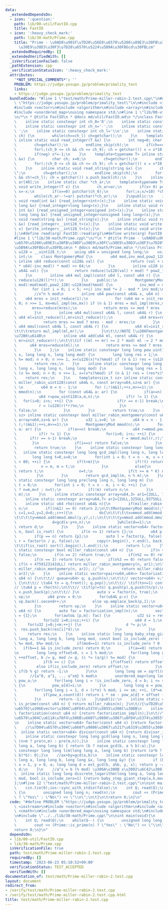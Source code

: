 ```yaml
---
data:
  _extendedDependsOn:
  - icon: ':question:'
    path: lib/00-util/FastIO.cpp
    title: FastIO
  - icon: ':heavy_check_mark:'
    path: lib/30-math/Prime.cpp
    title: "Prime - \u9AD8\u901F\u7D20\u56E0\u6570\u5206\u89E3\u30FB\u30DF\u30E9\u30FC\
      \u30E9\u30D3\u30F3\u7D20\u6570\u5224\u5B9A\u30FBGcd\u30FBLcm"
  _extendedRequiredBy: []
  _extendedVerifiedWith: []
  _isVerificationFailed: false
  _pathExtension: cpp
  _verificationStatusIcon: ':heavy_check_mark:'
  attributes:
    '*NOT_SPECIAL_COMMENTS*': ''
    PROBLEM: https://judge.yosupo.jp/problem/primality_test
    links:
    - https://judge.yosupo.jp/problem/primality_test
  bundledCode: "#line 1 \"test/math/Prime-miller-rabin-2.test.cpp\"\n#define PROBLEM\
    \ \"https://judge.yosupo.jp/problem/primality_test\"\n\n#include <iostream>\n\
    #include <vector>\n#include <algorithm>\n#include <array>\n#include <cmath>\n\
    #include <unordered_map>\nusing namespace std;\n#line 1 \"lib/00-util/FastIO.cpp\"\
    \n/*\n * @title FastIO\n * @docs md/util/FastIO.md\n */\nclass FastIO{\nprivate:\n\
    \    inline static constexpr int ch_0='0';\n    inline static constexpr int ch_9='9';\n\
    \    inline static constexpr int ch_n='-';\n    inline static constexpr int ch_s='\
    \ ';\n    inline static constexpr int ch_l='\\n';\n    inline static void endline_skip(char&\
    \ ch) {\n        while(ch==ch_l) ch=getchar();\n    }\n    template<typename T>\
    \ inline static void read_integer(T &x) {\n        int neg=0; char ch; x=0;\n\
    \        ch=getchar();\n        endline_skip(ch);\n        if(ch==ch_n) neg=1,ch=getchar();\n\
    \        for(;(ch_0 <= ch && ch <= ch_9); ch = getchar()) x = x*10 + (ch-ch_0);\n\
    \        if(neg) x*=-1;\n    }\n    template<typename T> inline static void read_unsigned_integer(T\
    \ &x) {\n        char ch; x=0;\n        ch=getchar();\n        endline_skip(ch);\n\
    \        for(;(ch_0 <= ch && ch <= ch_9); ch = getchar()) x = x*10 + (ch-ch_0);\n\
    \    }\n    inline static void read_string(string &x) {\n        char ch; x=\"\
    \";\n        ch=getchar();\n        endline_skip(ch);\n        for(;(ch != ch_s\
    \ && ch!=ch_l); ch = getchar()) x.push_back(ch);\n    }\n    inline static char\
    \ ar[40];\n    inline static char *ch_ar;\n    template<typename T> inline static\
    \ void write_integer(T x) {\n        ch_ar=ar;\n        if(x< 0) putchar(ch_n),\
    \ x=-x;\n        if(x==0) putchar(ch_0);\n        for(;x;x/=10) *ch_ar++=(ch_0+x%10);\n\
    \        while(ch_ar--!=ar) putchar(*ch_ar);\n    }\npublic:\n    inline static\
    \ void read(int &x) {read_integer<int>(x);}\n    inline static void read(long\
    \ long &x) {read_integer<long long>(x);}\n    inline static void read(unsigned\
    \ int &x) {read_unsigned_integer<unsigned int>(x);}\n    inline static void read(unsigned\
    \ long long &x) {read_unsigned_integer<unsigned long long>(x);}\n    inline static\
    \ void read(string &x) {read_string(x);}\n    inline static void read(__int128_t\
    \ &x) {read_integer<__int128_t>(x);}\n    inline static void write(__int128_t\
    \ x) {write_integer<__int128_t>(x);}\n    inline static void write(char x) {putchar(x);}\n\
    };\n#define read(arg) FastIO::read(arg)\n#define write(arg) FastIO::write(arg)\n\
    #line 1 \"lib/30-math/Prime.cpp\"\n/*\n * @title Prime - \u9AD8\u901F\u7D20\u56E0\
    \u6570\u5206\u89E3\u30FB\u30DF\u30E9\u30FC\u30E9\u30D3\u30F3\u7D20\u6570\u5224\
    \u5B9A\u30FBGcd\u30FBLcm\n * @docs md/math/Prime.md\n */\nclass Prime{\n    using\
    \ u128 = __uint128_t;\n    using u64 = unsigned long long;\n    using u32 = unsigned\
    \ int;\n    class MontgomeryMod {\n        u64 mod,inv_mod,pow2_128;\n       \
    \ inline u64 reduce(const u128& val) {\n            return (val + u128(u64(val)\
    \ * u64(-inv_mod)) * mod) >> 64;\n        }\n        inline u128 init_reduce(const\
    \ u64& val) {\n            return reduce((u128(val) + mod) * pow2_128);\n    \
    \    }\n        inline u64 mul_impl(const u64 l, const u64 r) {\n            return\
    \ reduce(u128(l)*r);\n        }\n    public:\n        MontgomeryMod(const u64\
    \ mod):mod(mod),pow2_128(-u128(mod)%mod) {\n            inv_mod = mod;\n     \
    \       for (int i = 0; i < 5; ++i) inv_mod *= 2 - mod * inv_mod;\n        }\n\
    \        //x^n % mod\n        inline u64 pow(const u64& x, u64 n) {\n        \
    \    u64 mres = init_reduce(1);\n            for (u64 mx = init_reduce(x); n >\
    \ 0; n >>= 1, mx=mul_impl(mx,mx)) if (n & 1) mres = mul_impl(mres,mx);\n     \
    \       mres=reduce(mres);\n            return mres >= mod ? mres - mod : mres;\n\
    \        }\n        inline u64 mul(const u64& l, const u64& r) {\n           \
    \ u64 ml=init_reduce(l),mr=init_reduce(r);\n            u64 mres=reduce(mul_impl(ml,mr));\n\
    \            return mres >= mod ? mres - mod : mres;\n        }\n        inline\
    \ u64 mmul(const u64& l, const u64& r) {\n            u64 ml=init_reduce(l),mr=init_reduce(r);\n\
    \t\t\treturn mul_impl(ml,mr);\n        }\n\t\t//NOTE l\u306Fmontgomery mod\u306E\
    \u72B6\u614B\n        inline u64 add(u64 ml, const u64& r) {\n            u64\
    \ mr=init_reduce(r);\n\t\t\tif ((ml += mr) >= 2 * mod) ml -= 2 * mod;\n      \
    \      u64 mres=reduce(ml);\n            return mres >= mod ? mres - mod : mres;\n\
    \        }\n    };\n    inline static constexpr long long pow_uint128(long long\
    \ x, long long n, long long mod) {\n        long long res = 1;\n        for (x\
    \ %= mod; n > 0; n >>= 1, x=(u128(x)*x)%mod) if (n & 1) res = (u128(res)*x)%mod;\n\
    \        return res;\n    }\n    inline static constexpr long long pow_int64(long\
    \ long x, long long n, long long mod) {\n        long long res = 1;\n        for\
    \ (x %= mod; n > 0; n >>= 1, x=(x*x)%mod) if (n & 1) res = (res*x)%mod;\n    \
    \    return res;\n    }\n    template<size_t sz> inline static constexpr bool\
    \ miller_rabin_uint128(const u64& n, const array<u64,sz>& ar) {\n        u32 i,s=0;\
    \ \n        u64 m = n - 1;\n        for (;!(m&1);++s,m>>=1);\n        MontgomeryMod\
    \ mmod(n);\n        for (const u64& a: ar) {\n            if(a>=n) break;\n  \
    \          u64 r=pow_uint128(a,m,n);\n            if(r != 1) {\n             \
    \   for(i=0; i<s; ++i) {\n                    if(r == n-1) break;\n          \
    \          r = (u128(r)*r)%n;\n                }\n                if(i==s) return\
    \ false;\n            }\n        }\n        return true;\n    }\n    template<size_t\
    \ sz> inline static constexpr bool miller_rabin_montgomery(const u64& n, const\
    \ array<u64,sz>& ar) {\n        u32 i,s=0; \n        u64 m = n - 1;\n        for\
    \ (;!(m&1);++s,m>>=1);\n        MontgomeryMod mmod(n);\n        for (const u64&\
    \ a: ar) {\n            if(a>=n) break;\n            u64 r=mmod.pow(a,m);\n  \
    \          if(r != 1) {\n                for(i=0; i<s; ++i) {\n              \
    \      if(r == n-1) break;\n                    r = mmod.mul(r,r);\n         \
    \       }\n                if(i==s) return false;\n            }\n        }\n\
    \        return true;\n    }\n    inline static constexpr long long K = 5;\n \
    \   inline static constexpr long long gcd_impl(long long n, long long m) {\n \
    \       long long t=0,s=0;\n        for(int i = 0; t = n - m, s = n - m * K, i\
    \ < 80; ++i) {\n            if(t<m){\n                if(!t) return m;\n     \
    \           n = m, m = t;\n            }\n            else{\n                if(!m)\
    \ return t;\n                n=t;\n                if(t >= m * K) n = s;\n   \
    \         }\n        }\n        return gcd_impl(m, n % m);\n    }\n    inline\
    \ static constexpr long long pre(long long n, long long m) {\n        long long\
    \ t = 0;\n        for(int i = 0; t = n - m, i < 4; ++i) {\n            (t < m\
    \ ? n=m,m=t : n=t);\n            if(!m) return n;\n        }\n        return gcd_impl(n,\
    \ m);\n    }\n    inline static constexpr array<u64,3> ar1={2ULL, 7ULL, 61ULL};\n\
    \    inline static constexpr array<u64,7> ar2={2ULL,325ULL,9375ULL,28178ULL,450775ULL,9780504ULL,1795265022ULL};\n\
    \    inline static u64 rho(const u64& n){\n        if(miller_rabin(n)) return\
    \ n;\n        if((n&1) == 0) return 2;\n\t\tMontgomeryMod mmod(n);\n        for(u64\
    \ c=1,x=2,y=2,d=0;;c++){\n            do{\n\t\t\t\tx=mmod.add(mmod.mmul(x,x),c);\n\
    \t\t\t\ty=mmod.add(mmod.mmul(y,y),c);\n\t\t\t\ty=mmod.add(mmod.mmul(y,y),c);\n\
    \                d=gcd(x-y+n,n);\n            }while(d==1);\n            if(d<n)\
    \ return d;\n        }\n    }\n    inline static vector<u64> factor(const u64&\
    \ n, bool is_root) {\n        if(n <= 1) return {};\n        u64 p = rho(n);\n\
    \        if(p == n) return {p};\n        auto l = factor(p, false);\n        auto\
    \ r = factor(n / p, false);\n        copy(r.begin(), r.end(), back_inserter(l));\n\
    \t\tif(is_root) sort(l.begin(),l.end());\n        return l;\n    }\n    inline\
    \ static constexpr bool miller_rabin(const u64 n) {\n        if(n <= 1) return\
    \ false;\n        if(n == 2) return true;\n        if(n%2 == 0) return false;\n\
    \        if(n == 3) return true;\n        if(n%3 == 0) return false;\n       \
    \ if(n < 4759123141ULL) return miller_rabin_montgomery(n, ar1);\n\t\tif(n <= 1000'000'000'000'000'000ULL)\
    \ miller_rabin_montgomery(n, ar2); //'\n        return miller_rabin_uint128(n,\
    \ ar2);\n    }\n    inline static vector<pair<u64,u64>> factorization_impl(const\
    \ u64 n) {\n\t\t// queue<u64> q; q.push(n);\n\t\t// vector<u64> v;\n\t\t// while(q.size())\
    \ {\n\t\t// \tu64 tn = q.front(); q.pop();\n\t\t// \tif(tn<=1) continue;\n\t\t\
    // \tu64 p = rho(tn);\n\t\t// \tif(p!=tn) q.push(p),q.push(tn/p);\n\t\t// \telse\
    \ v.push_back(p);\n\t\t// }\n        auto v = factor(n, true);\n        vector<pair<u64,u64>>\
    \ vp;\n        u64 prev = 0;\n        for(u64& p:v) {\n            if(p == prev)\
    \ vp.back().second++;\n            else vp.emplace_back(p,1);\n            prev=p;\n\
    \        }\n        return vp;\n    }\n    inline static vector<u64> divisor_impl(const\
    \ u64 n) {\n        auto fac = factorization_impl(n);\n        vector<u64> res\
    \ = {1};\n        for(auto& [p,m]: fac) {\n            u32 sz = res.size();\n\
    \            for(u32 i=0;i<sz;++i) {\n                u64 d = 1;\n           \
    \     for(u32 j=0;j<m;++j) {\n                    d *= p;\n                  \
    \  res.push_back(res[i]*d);\n                }\n            }\n        }\n   \
    \     return res;\n    }\n    inline static long long baby_step_giant_step(long\
    \ long a, long long b, long long mod, const bool is_include_zero) {\n        a\
    \ %= mod, b%= mod;\n        if(mod==1) return is_include_zero ? 0 : 1;\n     \
    \   if(b==1 && is_include_zero) return 0;\n        if(a==0) return (b==0 ? 1:-1);\n\
    \n        long long offset=0, c = 1 % mod;\n        for(long long g; g=gcd(a,mod);\
    \ ++offset, b /= g, mod /= g, (c *= (a/g)) %= mod) {\n            if(g==1) break;\n\
    \            if(b == c) {\n                if(offset) return offset;\n       \
    \         else if(is_include_zero) return offset;\n            }\n           \
    \ if(b % g) return -1;\n        }\n\n        long long sm = sqrtl(mod)+1;\n  \
    \      //{a^0, a^1, ... a^sm} % mod\n        unordered_map<long long, long long>\
    \ pow_a;\n        for(long long i = !is_include_zero, d = b; i <= sm; ++i, (d*=a)%=mod)\
    \ {\n            pow_a[d]=i;\n        }\n        long long e = pow_int64(a,sm,mod);\n\
    \        for(long long i = 1, d = (c*e) % mod; i <= sm; ++i, (d*=e)%=mod) {\n\
    \            if(pow_a.count(d)) return i * sm - pow_a[d] + offset + !is_include_zero;\n\
    \        }\n        return -1;\n    }\npublic:\n    inline static constexpr bool\
    \ is_prime(const u64 n) { return miller_rabin(n); }\n\t//{\u7D20\u56E0\u6570,\u500B\
    \u6570}\u306Evector\u304C\u8FD4\u5374\u3055\u308C\u308B\n    inline static vector<pair<u64,u64>>\
    \ factorization(const u64 n) {return factorization_impl(n);}\n\t//\u7D20\u56E0\
    \u6570\u304C\u611A\u76F4\u306B\u6607\u9806\u3067\u8FD4\u5374\u3055\u308C\u308B\
    \n    inline static vector<u64> factor(const u64 n) {return factor(n, true);}\n\
    \    //\u7D04\u6570\u304C\u6607\u9806\u3067\u5217\u6319\u3055\u308C\u308B\n  \
    \  inline static vector<u64> divisor(const u64 n) {return divisor_impl(n); }\n\
    \    inline static constexpr long long gcd(long long n, long long m) { return\
    \ (n>m ? pre(n,m) : pre(m,n));}\n    inline static constexpr long long naive_gcd(long\
    \ long a, long long b) { return (b ? naive_gcd(b, a % b):a);}\n    inline static\
    \ constexpr long long lcm(long long a, long long b) {return (a*b ? (a / gcd(a,\
    \ b)*b): 0);}\n    //ax+by=gcd(a,b)\n    inline static constexpr long long ext_gcd(long\
    \ long a, long long b, long long &x, long long &y) {\n        if (b == 0) return\
    \ x = 1, y = 0, a; long long d = ext_gcd(b, a%b, y, x); return y -= a / b * x,\
    \ d;\n    }\n    //a^x = b (% mod) \u306A\u308B x\u3092\u6C42\u3081\u308B\n  \
    \  inline static long long discrete_logarithm(long long a, long long b, long long\
    \ mod, bool is_include_zero=1) {return baby_step_giant_step(a,b,mod,is_include_zero);}\n\
    };\n#line 12 \"test/math/Prime-miller-rabin-2.test.cpp\"\n\nint main(void){\n\
    \    cin.tie(0);ios::sync_with_stdio(false);\n    int Q; read(Q);\n    while(Q--)\
    \ {\n        unsigned long long n; read(n);\n        cout << (Prime::is_prime(n)\
    \ ? \"Yes\" : \"No\") << \"\\n\";\n\t}\n\treturn 0;\n}\n"
  code: "#define PROBLEM \"https://judge.yosupo.jp/problem/primality_test\"\n\n#include\
    \ <iostream>\n#include <vector>\n#include <algorithm>\n#include <array>\n#include\
    \ <cmath>\n#include <unordered_map>\nusing namespace std;\n#include \"../../lib/00-util/FastIO.cpp\"\
    \n#include \"../../lib/30-math/Prime.cpp\"\n\nint main(void){\n    cin.tie(0);ios::sync_with_stdio(false);\n\
    \    int Q; read(Q);\n    while(Q--) {\n        unsigned long long n; read(n);\n\
    \        cout << (Prime::is_prime(n) ? \"Yes\" : \"No\") << \"\\n\";\n\t}\n\t\
    return 0;\n}\n"
  dependsOn:
  - lib/00-util/FastIO.cpp
  - lib/30-math/Prime.cpp
  isVerificationFile: true
  path: test/math/Prime-miller-rabin-2.test.cpp
  requiredBy: []
  timestamp: '2023-06-23 05:10:52+09:00'
  verificationStatus: TEST_ACCEPTED
  verifiedWith: []
documentation_of: test/math/Prime-miller-rabin-2.test.cpp
layout: document
redirect_from:
- /verify/test/math/Prime-miller-rabin-2.test.cpp
- /verify/test/math/Prime-miller-rabin-2.test.cpp.html
title: test/math/Prime-miller-rabin-2.test.cpp
---
```

